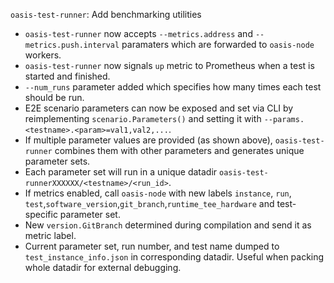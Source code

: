 `oasis-test-runner`: Add benchmarking utilities

- `oasis-test-runner` now accepts `--metrics.address` and
  `--metrics.push.interval` paramaters which are forwarded to `oasis-node`
  workers.
- `oasis-test-runner` now signals `up` metric to Prometheus when a test is started
and finished.
- `--num_runs` parameter added which specifies how many times each test should
  be run.
- E2E scenario parameters can now be exposed and set via CLI by reimplementing
  `scenario.Parameters()` and setting it with
  `--params.<testname>.<param>=val1,val2,...`.
- If multiple parameter values are provided (as shown above),
  `oasis-test-runner` combines them with other parameters and generates
  unique parameter sets.
- Each parameter set will run in a unique datadir
  `oasis-test-runnerXXXXXX/<testname>/<run_id>`.
- If metrics enabled, call `oasis-node` with new labels `instance`, `run`,
  `test`,`software_version`,`git_branch`,`runtime_tee_hardware` and test-
  specific parameter set.
- New `version.GitBranch` determined during compilation and send it as metric label.
- Current parameter set, run number, and test name dumped to
  `test_instance_info.json` in corresponding datadir. Useful when packing whole
  datadir for external debugging.
